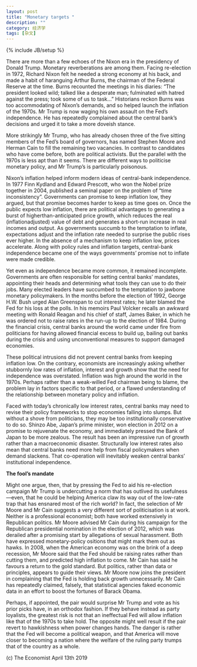 ```yaml
---
layout: post
title: "Monetary targets "
description: ""
category: 经济学
tags: [杂文]
---
```

{% include JB/setup %}


<p>There are more than a few echoes of the Nixon era in the presidency of Donald Trump. Monetary reverberations are among them. Facing re-election in 1972, Richard Nixon felt he needed a strong economy at his back, and made a habit of haranguing Arthur Burns, the chairman of the Federal Reserve at the time. Burns recounted the meetings in his diaries: “The president looked wild; talked like a desperate man; fulminated with hatred against the press; took some of us to task…” Historians reckon Burns was too accommodating of Nixon’s demands, and so helped launch the inflation of the 1970s. Mr Trump is now waging his own assault on the Fed’s independence. He has repeatedly complained about the central bank’s decisions and urged it to take a more doveish stance.</p>


<p>More strikingly Mr Trump, who has already chosen three of the five sitting members of the Fed’s board of governors, has named Stephen Moore and Herman Cain to fill the remaining two vacancies. In contrast to candidates who have come before, both are political activists. But the parallel with the 1970s is less apt than it seems. There are different ways to politicise monetary policy, and Mr Trump’s is particularly poisonous.</p>


<p>Nixon’s inflation helped inform modern ideas of central-bank independence. In 1977 Finn Kydland and Edward Prescott, who won the Nobel prize together in 2004, published a seminal paper on the problem of “time inconsistency”. Governments can promise to keep inflation low, they argued, but that promise becomes harder to keep as time goes on. Once the public expects low inflation, there are political advantages to generating a burst of higherthan-anticipated price growth, which reduces the real (inflationadjusted) value of debt and generates a short-run increase in real incomes and output. As governments succumb to the temptation to inflate, expectations adjust and the inflation rate needed to surprise the public rises ever higher. In the absence of a mechanism to keep inflation low, prices accelerate. Along with policy rules and
inflation targets, central-bank independence became one of the ways governments’ promise not to inflate were made credible.</p>



<p>Yet even as independence became more common, it remained incomplete. Governments are often responsible for setting central banks’ mandates, appointing their heads and determining what tools they can use to do their jobs. Many elected leaders have succumbed to the temptation to jawbone monetary policymakers. In the months before the election of 1992, George H.W. Bush urged Alan Greenspan to cut interest rates; he later blamed the Fed for his loss at the polls. In his memoirs Paul Volcker recalls an awkward meeting with Ronald Reagan and his chief of staff, James Baker, in which he was ordered not to raise rates in the run-up to the election of 1984. During the financial crisis, central banks around the world came under fire from politicians for having allowed financial excess to build up, bailing out banks during the crisis and using unconventional measures to support damaged economies.</p>

<p> These political intrusions did not prevent central banks from keeping inflation low. On the contrary, economists are increasingly
asking whether stubbornly low rates of inflation, interest and growth show that the need for independence was overstated. Inflation was high around the world in the 1970s. Perhaps rather than a weak-willed Fed chairman being to blame, the problem lay in factors specific to that period, or a flawed understanding of the relationship between monetary policy and inflation.</p>
<p> Faced with today’s chronically low interest rates, central banks may need to revise their policy frameworks to stop economies falling into slumps. But without a shove from politicians, they may be too institutionally conservative to do so. Shinzo Abe, Japan’s prime minister, won election in 2012 on a promise to rejuvenate the economy, and immediately pressed the Bank of Japan to be more zealous. The result has been an impressive run of growth rather than a macroeconomic disaster. Structurally low interest rates also mean that central banks need more help from fiscal policymakers when demand slackens. That co-operation will inevitably weaken central banks’ institutional independence.</p>

<p> <strong>The fool’s mandate</strong></p>
<p> Might one argue, then, that by pressing the Fed to aid his re-election campaign Mr Trump is undercutting a norm that has outlived its usefulness—even, that he could be helping America claw its way out of the low-rate trap that has ensnared most of the rich world? In fact, the selection of Mr Moore and Mr Cain suggests a very different sort of politicisation is at work. Neither is a professional economist; both have worked extensively in Republican politics. Mr Moore advised Mr Cain during his campaign for the Republican presidential nomination in the election of 2012, which was derailed after a promising start by allegations of sexual harassment. Both have expressed monetary-policy ositions that might mark them out as hawks. In 2008, when the American economy was on the brink of a deep recession, Mr Moore said that the Fed
should be raising rates rather than cutting them, and predicted high inflation to come. Mr Cain has said he favours a return to the gold standard. But politics, rather than data or principles, appears to guide their views. Mr Moore now joins the president in complaining
that the Fed is holding back growth unnecessarily. Mr Cain has repeatedly claimed, falsely, that statistical agencies faked economic data in an effort to boost the fortunes of Barack Obama.</p>
<p>Perhaps, if appointed, the pair would surprise Mr Trump and vote as his prior picks have, in an orthodox fashion. If they behave instead as party loyalists, the greatest risk is not that an ineffectual Fed will allow inflation like that of the 1970s to take hold. The opposite
might well result if the pair revert to hawkishness when power changes hands. The danger is rather that the Fed will become a political weapon, and that America will move closer to becoming a nation where the welfare of the ruling party trumps that of the country as a whole. </p>


<p> </p>
<p>(c) The Economist April 13th 2019 </p>